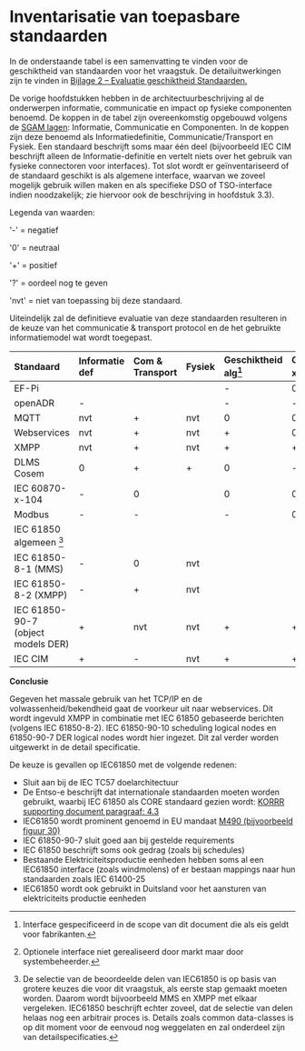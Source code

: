 # Inventarisatie van toepasbare standaarden


In de onderstaande tabel is een samenvatting te vinden voor de geschiktheid van standaarden voor het vraagstuk. De detailuitwerkingen zijn te vinden in [Bijlage 2 – Evaluatie geschiktheid Standaarden.](./bijlage_2__evaluatie_geschiktheid_standaarden.md)

De vorige hoofdstukken hebben in de architectuurbeschrijving al de onderwerpen informatie, communicatie en impact op fysieke componenten benoemd. De koppen in de tabel zijn overeenkomstig opgebouwd volgens de [SGAM lagen](http://ec.europa.eu/energy/sites/ener/files/documents/xpert_group1_reference_architecture.pdf): Informatie, Communicatie en Componenten. In de koppen zijn deze benoemd als Informatiedefinitie, Communicatie/Transport en Fysiek. Een standaard beschrijft soms maar één deel \(bijvoorbeeld IEC CIM beschrijft alleen de Informatie-definitie en vertelt niets over het gebruik van fysieke connectoren voor interfaces\). Tot slot wordt er geïnventariseerd of de standaard geschikt is als algemene interface, waarvan we zoveel mogelijk gebruik willen maken en als specifieke DSO of TSO-interface indien noodzakelijk; zie hiervoor ook de beschrijving in hoofdstuk 3.3).

Legenda van waarden: 

'-'   = negatief

'0'   = neutraal

'+'   = positief

'?'   = oordeel nog te geven

'nvt' = niet van toepassing bij deze standaard.

Uiteindelijk zal de definitieve evaluatie van deze standaarden resulteren in de keuze van het communicatie & transport protocol en de het gebruikte informatiemodel wat wordt toegepast.

| Standaard | Informatie def | Com & Transport  | Fysiek | Geschiktheid alg[^1] | Geschiktheid xSO [^2]|
| :---      | :---           | :---             | :---   | :---             | :---             |
| EF-Pi     |                |                  |        | -                | 0                |
| openADR   | -              |                  |        | -                | -                |
| MQTT      | nvt            | +                | nvt    | 0                | 0                |
| Webservices | nvt          | +                | nvt    | +                | 0                |
| XMPP      | nvt            | +                | nvt    | +                | + ?              |
| DLMS Cosem |       0       | +                | +      | 0                | -                |
| IEC 60870-x-104 |    -     | 0                |        | 0                | 0                |
| Modbus    |         -      | -                |        | -                | 0                |
| IEC 61850 algemeen [^3] |  |                  |        |                  |                  |
| IEC 61850-8-1 (MMS) | -    | 0                | nvt    |                  |                  |
| IEC 61850-8-2 (XMPP)| -    | +                | nvt    |                  |                  |
| IEC 61850-90-7 (object models DER)| + | nvt   | nvt    | +                | +                |
| IEC CIM   |       +        | -                | nvt    | +                | +                |


**Conclusie**

Gegeven het massale gebruik van het TCP/IP en de volwassenheid/bekendheid gaat de voorkeur uit naar webservices. Dit wordt ingevuld  XMPP in combinatie met IEC 61850 gebaseerde berichten (volgens IEC 61850-8-2). IEC 61850-90-10 scheduling logical nodes en 61850-90-7 DER logical nodes wordt hier ingezet. Dit zal verder worden uitgewerkt in de detail specificatie.

De keuze is gevallen op IEC61850 met de volgende redenen:
* Sluit aan bij de IEC TC57 doelarchitectuur
* De Entso-e beschrijft dat internationale standaarden moeten worden gebruikt, waarbij IEC 61850 als CORE standaard gezien wordt: [KORRR supporting document paragraaf: 4.3](https://docstore.entsoe.eu/Documents/Network%20codes%20documents/Implementation/sys/1.b.180227_KORRR_supporting_document.pdf) 
* IEC61850 wordt prominent genoemd in EU mandaat [M490 (bijvoorbeeld figuur 30)](https://ec.europa.eu/energy/sites/ener/files/documents/xpert_group1_reference_architecture.pdf)
* IEC 61850-90-7 sluit goed aan bij gestelde requirements
* IEC 61850 beschrijft soms ook gedrag (zoals bij schedules)
* Bestaande Elektriciteitsproductie eenheden hebben soms al een IEC61850 interface (zoals windmolens) of er bestaan mappings naar hun standaarden zoals IEC 61400-25
* IEC61850 wordt ook gebruikt in Duitsland voor het aansturen van elektriciteits productie eenheden


[^1]: Interface gespecificeerd in de scope van dit document die als eis geldt voor fabrikanten.


[^2]: Optionele interface niet gerealiseerd door markt maar door systembeheerder.


[^3]: De selectie van de beoordeelde delen van IEC61850 is op basis van grotere keuzes die voor dit vraagstuk, als eerste stap gemaakt moeten worden. Daarom wordt bijvoorbeeld MMS en XMPP  met elkaar vergeleken. IEC61850 beschrijft echter zoveel, dat de selectie van delen helaas nog een arbitrair proces is. Details zoals common data-classes is op dit moment voor de eenvoud nog weggelaten en zal onderdeel zijn van detailspecificaties. 
